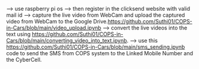 --> use raspberry pi os 
--> then register in the clicksend website with valid mail id
--> capture the live video from WebCam and upload the captured video from WebCam to the Google Drive.https://github.com/Suthi01/COPS-in-Cars/blob/main/video_upload.ipynb 
--> convert the live videos into the text using https://github.com/Suthi01/COPS-in-Cars/blob/main/converting_video_into_text.ipynb.
--> use this https://github.com/Suthi01/COPS-in-Cars/blob/main/sms_sending.ipynb code to send the SMS from COPS system to the Linked Mobile Number and the CyberCell.
